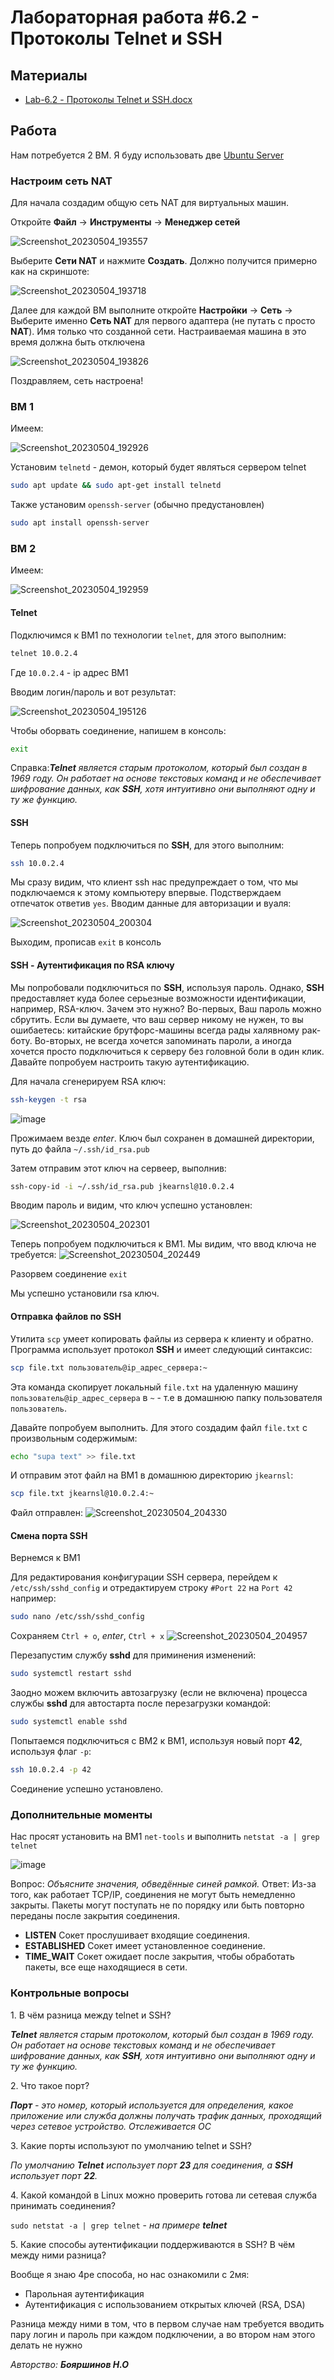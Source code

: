 # Лабораторная работа #6.2 - Протоколы Telnet и SSH

## Материалы
- [Lab-6.2 - Протоколы Telnet и SSH.docx](./Lab-6.2%20-%20%D0%9F%D1%80%D0%BE%D1%82%D0%BE%D0%BA%D0%BE%D0%BB%D1%8B%20Telnet%20%D0%B8%20SSH.docx)

## Работа

Нам потребуется 2 ВМ. Я буду использовать две [Ubuntu Server](https://ubuntu.com/download/server#downloads)


### Настроим сеть NAT

Для начала создадим общую сеть NAT для виртуальных машин.

Откройте **Файл** -> **Инструменты** -> **Менеджер сетей**

![Screenshot_20230504_193557](https://user-images.githubusercontent.com/76239707/236268229-2c33b00f-64cc-4dc7-9a72-25b011854a9f.png)

Выберите **Сети NAT** и нажмите **Создать**. Должно получится примерно как на скриншоте:

![Screenshot_20230504_193718](https://user-images.githubusercontent.com/76239707/236268652-ab9b7cd1-0879-43e3-ab19-1ae709efd3e8.png)

Далее для каждой ВМ выполните откройте **Настройки** -> **Сеть** -> Выберите именно **Сеть NAT** для первого адаптера (не путать с просто **NAT**). Имя только что созданной сети. Настраиваемая машина в это время должна быть отключена

![Screenshot_20230504_193826](https://user-images.githubusercontent.com/76239707/236269064-6048cf53-ef83-481d-bf65-08b453aa44b4.png)

Поздравляем, сеть настроена!

### ВМ 1

Имеем:

![Screenshot_20230504_192926](https://user-images.githubusercontent.com/76239707/236266629-ee5bacd4-f773-4855-9ee8-4136d3b1ae74.png)

Установим `telnetd` - демон, который будет являться сервером telnet

```bash
sudo apt update && sudo apt-get install telnetd

```

Также установим `openssh-server` (обычно предустановлен)
```bash
sudo apt install openssh-server
```


### ВМ 2

Имеем:

![Screenshot_20230504_192959](https://user-images.githubusercontent.com/76239707/236266798-3c389e7c-93d9-489b-b6f1-232de8563da7.png)

#### Telnet

Подключимся к ВМ1 по технологии `telnet`, для этого выполним:
```bash
telnet 10.0.2.4
```
Где `10.0.2.4` - ip адрес ВМ1

Вводим логин/пароль и вот результат:

![Screenshot_20230504_195126](https://user-images.githubusercontent.com/76239707/236272026-cc2d45cd-c7ae-4b52-be96-244305fe5efd.png)

Чтобы оборвать соединение, напишем в консоль:
```bash
exit
```

Справка:***Telnet** является старым протоколом, который был создан в 1969 году. Он работает на основе текстовых команд и не обеспечивает шифрование данных, как **SSH**, хотя интуитивно они выполняют одну и ту же функцию.*


#### SSH

Теперь попробуем подключиться по **SSH**, для этого выполним:

```bash
ssh 10.0.2.4
```
Мы сразу видим, что клиент ssh нас предупреждает о том, что мы подключаемся к этому компьютеру впервые. Подстверждаем отпечаток ответив `yes`. Вводим данные для авторизации и вуаля:

![Screenshot_20230504_200304](https://user-images.githubusercontent.com/76239707/236274895-f2e78a47-aabb-4411-8f8c-af145a2d3ee4.png)

Выходим, прописав `exit` в консоль


#### SSH - Аутентификация по RSA ключу

Мы попробовали подключиться по **SSH**, используя пароль. Однако, **SSH** предоставляет куда более серьезные возможности идентификации, например, RSA-ключ. Зачем это нужно? Во-первых, Ваш пароль можно сбрутить. Если вы думаете, что ваш сервер никому не нужен, то вы ошибаетесь: китайские брутфорс-машины всегда рады халявному рак-боту. Во-вторых, не всегда хочется запоминать пароли, а иногда хочется просто подключиться к серверу без головной боли в один клик. Давайте попробуем настроить такую аутентификацию.

Для начала сгенерируем RSA ключ:
```bash
ssh-keygen -t rsa

```

![image](https://user-images.githubusercontent.com/76239707/236279340-f4bb8a33-07b7-45ab-ade2-539565cb62dc.png)

Прожимаем везде *enter*. Ключ был сохранен в домашней директории, путь до файла `~/.ssh/id_rsa.pub`

Затем отправим этот ключ на сервеер, выполнив:

```bash
ssh-copy-id -i ~/.ssh/id_rsa.pub jkearnsl@10.0.2.4
```

Вводим пароль и видим, что ключ успешно установлен:

![Screenshot_20230504_202301](https://user-images.githubusercontent.com/76239707/236281133-f601bb32-bbd2-4168-98c0-8881e9a5f0e1.png)

Теперь попробуем подключиться к ВМ1. Мы видим, что ввод ключа не требуется:
![Screenshot_20230504_202449](https://user-images.githubusercontent.com/76239707/236281626-fd8f2277-2299-4be9-b810-d17f691f1343.png)

Разорвем соединение `exit`

Мы успешно установили rsa ключ.

#### Отправка файлов по SSH

Утилита `scp` умеет копировать файлы из сервера к клиенту и обратно. Программа использует протокол **SSH** и имеет следующий синтаксис:

```bash
scp file.txt пользователь@ip_адрес_сервера:~
```
Эта команда скопирует локальный `file.txt` на удаленную машину `пользователь@ip_адрес_сервера` в `~` - т.е в домашнюю папку пользователя `пользователь`.

Давайте попробуем выполнить. Для этого создадим файл `file.txt` c произвольным содержимым:

```bash
echo "supa text" >> file.txt
```

И отправим этот файл на ВМ1 в домашнюю директорию `jkearnsl`:
```bash
scp file.txt jkearnsl@10.0.2.4:~
```
Файл отправлен:
![Screenshot_20230504_204330](https://user-images.githubusercontent.com/76239707/236285741-a626a510-731d-42a8-b2c1-e9d85c178b6c.png)

#### Смена порта SSH

Вернемся к ВМ1

Для редактирования конфигурации SSH сервера, перейдем к `/etc/ssh/sshd_config` и отредактируем строку `#Port 22` на `Port 42` например:

```bash
sudo nano /etc/ssh/sshd_config
```
Сохраняем `Ctrl + o`, *enter*, `Ctrl + x`
![Screenshot_20230504_204957](https://user-images.githubusercontent.com/76239707/236287234-72f607c8-f296-4c88-a9cc-7536d2c8a329.png)

Перезапустим службу **sshd** для приминения изменений:

```bash
sudo systemctl restart sshd
```

Заодно можем включить автозагрузку (если не включена) процесса службы **sshd** для автостарта после перезагрузки командой:
```bash
sudo systemctl enable sshd
```

Попытаемся подключиться с ВМ2 к ВМ1, используя новый порт **42**, используя флаг `-p`:

```bash
ssh 10.0.2.4 -p 42
```
Соединение успешно установлено.

### Дополнительные моменты

Нас просят установить на ВМ1 `net-tools` и выполнить `netstat -a | grep telnet` 

![image](https://user-images.githubusercontent.com/76239707/236290758-6e46fdee-86d8-4270-ad06-6e6e435dd759.png)

Вопрос: *Объясните значения, обведённые синей рамкой.*
Ответ:
Из-за того, как работает TCP/IP, соединения не могут быть немедленно закрыты. Пакеты могут поступать не по порядку или быть повторно переданы после закрытия соединения.

- **LISTEN** Сокет прослушивает входящие соединения.
- **ESTABLISHED** Сокет имеет установленное соединение.
- **TIME_WAIT** Сокет ожидает после закрытия, чтобы обработать пакеты, все еще находящиеся в сети.

### Контрольные вопросы
1. В чём разница между telnet и SSH?

***Telnet** является старым протоколом, который был создан в 1969 году. Он работает на основе текстовых команд и не обеспечивает шифрование данных, как **SSH**, хотя интуитивно они выполняют одну и ту же функцию.*

2. Что такое порт?

***Порт** - это номер, который используется для определения, какое приложение или служба должны получать трафик данных, проходящий через сетевое устройство. Отслеживается ОС*

3. Какие порты используют по умолчанию telnet и SSH?

*По умолчанию **Telnet** использует порт **23** для соединения, а **SSH** использует порт **22**.*

4. Какой командой в Linux можно проверить готова ли сетевая служба принимать соединения?

`sudo netstat -a | grep telnet` - *на примере **telnet***

5. Какие способы аутентификации поддерживаются в SSH? В чём между ними разница? 

Вообще я знаю 4ре способа, но нас ознакомили с 2мя:

- Парольная аутентификация
- Аутентификация с использованием открытых ключей (RSA, DSA) 

Разница между ними в том, что в первом случае нам требуется вводить пару логин и пароль при каждом подключении, а во втором нам этого делать не нужно

*Авторство: **Бояршинов Н.О***
